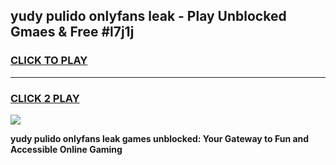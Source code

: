 
## yudy pulido onlyfans leak - Play Unblocked Gmaes & Free #l7j1j
<h3>
<a href="https://premium.freeplayer.one?title=yudy_pulido_onlyfans_leak&ref=03M">CLICK TO PLAY</a></h3>
<hr>

<h3>
<a href="https://premium.freeplayer.one?title=yudy_pulido_onlyfans_leak&ref=03M">CLICK 2 PLAY</a>
  
</h3>

<a href="https://premium.freeplayer.one?title=yudy_pulido_onlyfans_leak&ref=03M"><img src="https://clearcache.store/games.png"></a>


**yudy pulido onlyfans leak games unblocked: Your Gateway to Fun and Accessible Online Gaming**

